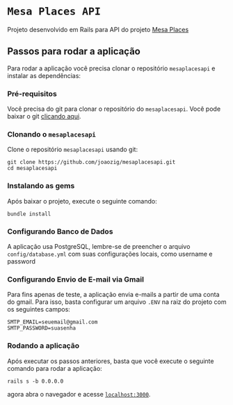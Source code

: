 # `Mesa Places API`

Projeto desenvolvido em Rails para API do projeto [Mesa Places][mesaplaces]


## Passos para rodar a aplicação

Para rodar a aplicação você precisa clonar o repositório `mesaplacesapi` e instalar as dependências:

### Pré-requisitos

Você precisa do git para clonar o repositório do `mesaplacesapi`. Você pode baixar o git [clicando aqui][git].

### Clonando o `mesaplacesapi`

Clone o repositório `mesaplacesapi` usando git:

```
git clone https://github.com/joaozig/mesaplacesapi.git
cd mesaplacesapi
```

### Instalando as gems

Após baixar o projeto, execute o seguinte comando:

```
bundle install
```

### Configurando Banco de Dados

A aplicação usa PostgreSQL, lembre-se de preencher o arquivo `config/database.yml` com suas configurações locais, como username e password

### Configurando Envio de E-mail via Gmail

Para fins apenas de teste, a aplicação envia e-mails a partir de uma conta do gmail. Para isso, basta configurar um arquivo `.ENV` na raiz do projeto com os seguintes campos:

```
SMTP_EMAIL=seuemail@gmail.com
SMTP_PASSWORD=suasenha
```

### Rodando a aplicação

Após executar os passos anteriores, basta que você execute o seguinte comando para rodar a aplicação:

```
rails s -b 0.0.0.0
```

agora abra o navegador e acesse [`localhost:3000`][local-app-url].

[mesaplaces]: https://github.com/joaozig/mesaplaces
[git]: https://git-scm.com/
[local-app-url]: http://localhost:3000
